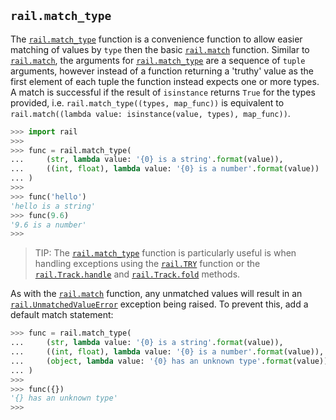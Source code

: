 ## `rail.match_type`

The [`rail.match_type`](#railmatch_type) function is a convenience function to allow easier matching of values by `type` then the basic [`rail.match`](./rail.match.md#railmatch) function. Similar to [`rail.match`](./rail.match.md#railmatch), the arguments for [`rail.match_type`](#railmatch_type) are a sequence of `tuple` arguments, however instead of a function returning a 'truthy' value as the first element of each tuple the function instead expects one or more types. A match is successful if the result of `isinstance` returns `True` for the types provided, i.e. `rail.match_type((types, map_func))` is equivalent to `rail.match((lambda value: isinstance(value, types), map_func))`.

```python
>>> import rail
>>>
>>> func = rail.match_type(
...     (str, lambda value: '{0} is a string'.format(value)),
...     ((int, float), lambda value: '{0} is a number'.format(value))
... )
>>>
>>> func('hello')
'hello is a string'
>>> func(9.6)
'9.6 is a number'
>>>
```

> TIP: The [`rail.match_type`](#railmatch_type) function is particularly useful is when handling exceptions using the [`rail.TRY`](./rail.TRY.md#railtry) function or the [`rail.Track.handle`](./rail.Track.handle.md#railtrackhandle) and [`rail.Track.fold`](./rail.Track.fold.md#railtrackfold) methods.

As with the [`rail.match`](./rail.match.md#railmatch) function, any unmatched values will result in an [`rail.UnmatchedValueError`](./rail.UnmatchedValueError.md#railunmatchedvalueerror) exception being raised. To prevent this, add a default match statement:

```python
>>> func = rail.match_type(
...     (str, lambda value: '{0} is a string'.format(value)),
...     ((int, float), lambda value: '{0} is a number'.format(value)),
...     (object, lambda value: '{0} has an unknown type'.format(value))
... )
>>>
>>> func({})
'{} has an unknown type'
>>>
```
